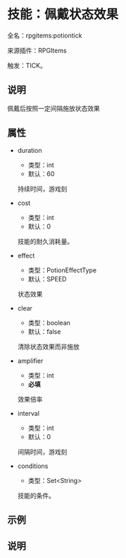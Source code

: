 # 技能：佩戴状态效果

<!-- 本文件是通过游戏内 `/rpgitem gen-wiki` 命令生成的。 -->
<!-- 请只在对应的 "beginCustomXXXX" 与 "endCustomXXXX" 间编辑。  -->
<!-- 如果您想修改技能或其属性的描述， -->
<!-- 请修改 "resources/lang/zh_CN.yml" 中对应的项。 -->

全名：rpgitems:potiontick

来源插件：RPGItems

触发：TICK。

<!-- beginCustomHeader -->
<!-- endCustomHeader -->

## 说明

佩戴后按照一定间隔施放状态效果
<!-- beginCustomDescription -->
<!-- endCustomDescription -->

## 属性

* duration

  * 类型：int
  * 默认：60

  持续时间，游戏刻

* cost

  * 类型：int
  * 默认：0

  技能的耐久消耗量。

* effect

  * 类型：PotionEffectType
  * 默认：SPEED

  状态效果

* clear

  * 类型：boolean
  * 默认：false

  清除状态效果而非施放

* amplifier

  * 类型：int
  * **必填**

  效果倍率

* interval

  * 类型：int
  * 默认：0

  间隔时间，游戏刻

* conditions

  * 类型：Set&lt;String&gt;

  技能的条件。

<!-- beginCustomProperties -->
<!-- endCustomProperties -->

## 示例

<!-- beginCustomExample -->
<!-- endCustomExample -->

## 说明

<!-- beginCustomNote -->
<!-- endCustomNote -->
